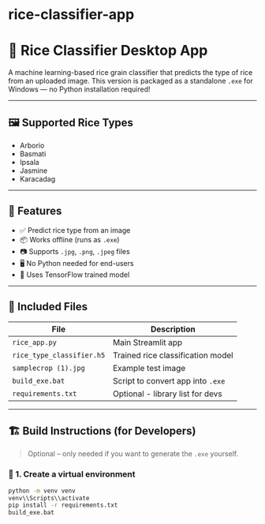 # rice-classifier-app
# 🍚 Rice Classifier Desktop App

A machine learning-based rice grain classifier that predicts the type of rice from an uploaded image. This version is packaged as a standalone `.exe` for Windows — no Python installation required!

---

## 🖼️ Supported Rice Types

- Arborio
- Basmati
- Ipsala
- Jasmine
- Karacadag

---

## 🚀 Features

- ✅ Predict rice type from an image
- 📦 Works offline (runs as `.exe`)
- 📷 Supports `.jpg`, `.png`, `.jpeg` files
- 🖥️ No Python needed for end-users
- 🧠 Uses TensorFlow trained model

---

## 📁 Included Files

| File | Description |
|------|-------------|
| `rice_app.py` | Main Streamlit app |
| `rice_type_classifier.h5` | Trained rice classification model |
| `samplecrop (1).jpg` | Example test image |
| `build_exe.bat` | Script to convert app into `.exe` |
| `requirements.txt` | Optional - library list for devs |

---

## 🏗️ Build Instructions (for Developers)

> Optional – only needed if you want to generate the `.exe` yourself.

### 🔧 1. Create a virtual environment

```bash
python -m venv venv
venv\\Scripts\\activate
pip install -r requirements.txt
build_exe.bat
